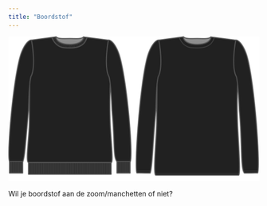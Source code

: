 ```yaml
---
title: "Boordstof"
---
```


![Boordstof](ribbing.svg)

Wil je boordstof aan de zoom/manchetten of niet?




